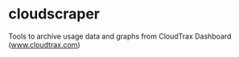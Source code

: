 cloudscraper
============

Tools to archive usage data and graphs from CloudTrax Dashboard (www.cloudtrax.com)